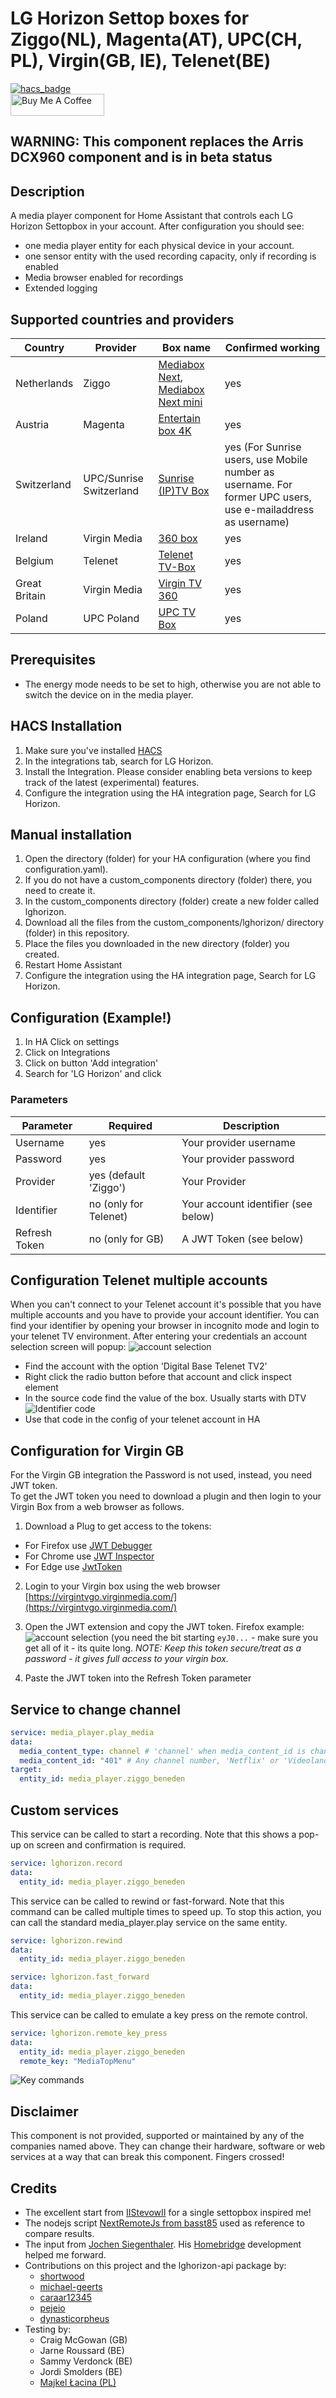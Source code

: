 <!-- # LG Horizon Settop boxes (Ziggo, Telenet, Magenta, UPC, Virgin) -->

# LG Horizon Settop boxes for Ziggo(NL), Magenta(AT), UPC(CH, PL), Virgin(GB, IE), Telenet(BE)

[![hacs_badge](https://img.shields.io/badge/HACS-Default-41BDF5.svg?style=for-the-badge)](https://github.com/hacs/integration)
<br><a href="https://www.buymeacoffee.com/sholofly" target="_blank"><img src="https://cdn.buymeacoffee.com/buttons/default-black.png" width="150px" height="35px" alt="Buy Me A Coffee" style="height: 35px !important;width: 150px !important;" ></a>

## WARNING: This component replaces the Arris DCX960 component and is in beta status

## Description

A media player component for Home Assistant that controls each LG Horizon Settopbox in your account. After configuration you should see:

- one media player entity for each physical device in your account.
- one sensor entity with the used recording capacity, only if recording is enabled
- Media browser enabled for recordings
- Extended logging

## Supported countries and providers

| Country       | Provider                | Box name                                                                                                                                                     | Confirmed working                                                                                           |
| ------------- | ----------------------- | ------------------------------------------------------------------------------------------------------------------------------------------------------------ | ----------------------------------------------------------------------------------------------------------- |
| Netherlands   | Ziggo                   | [Mediabox Next](https://www.ziggo.nl/televisie/mediaboxen/mediabox-next#ziggo-tv), [Mediabox Next mini](https://www.ziggo.nl/televisie/mediaboxen/next-mini) | yes                                                                                                         |
| Austria       | Magenta                 | [Entertain box 4K](https://www.magenta.at/entertain-box)                                                                                                     | yes                                                                                                         |
| Switzerland   | UPC/Sunrise Switzerland | [Sunrise (IP)TV Box](https://www.sunrise.ch/en/internet-tv/tv-comparison/)                                                                                   | yes (For Sunrise users, use Mobile number as username. For former UPC users, use e-mailaddress as username) |
| Ireland       | Virgin Media            | [360 box](https://www.virginmedia.ie/virgintv360support/)                                                                                                    | yes                                                                                                         |
| Belgium       | Telenet                 | [Telenet TV-Box](https://www2.telenet.be/nl/klantenservice/ontdek-de-telenet-tv-box/)                                                                        | yes                                                                                                         |
| Great Britain | Virgin Media            | [Virgin TV 360](https://www.virginmedia.com/shop/tv/virgin-tv-360)                                                                                           | yes                                                                                                         |
| Poland        | UPC Poland              | [UPC TV Box](https://www.upc.pl/telewizja/poznaj/poznaj-nasza-telewizje/dekoder-4k/)                                                                         | yes                                                                                                         |

## Prerequisites

- The energy mode needs to be set to high, otherwise you are not able to switch the device on in the media player.

## HACS Installation

1. Make sure you've installed [HACS](https://hacs.xyz/docs/installation/prerequisites)
2. In the integrations tab, search for LG Horizon.
3. Install the Integration. Please consider enabling beta versions to keep track of the latest (experimental) features.
4. Configure the integration using the HA integration page, Search for LG Horizon.

## Manual installation

1. Open the directory (folder) for your HA configuration (where you find configuration.yaml).
2. If you do not have a custom_components directory (folder) there, you need to create it.
3. In the custom_components directory (folder) create a new folder called lghorizon.
4. Download all the files from the custom_components/lghorizon/ directory (folder) in this repository.
5. Place the files you downloaded in the new directory (folder) you created.
6. Restart Home Assistant
7. Configure the integration using the HA integration page, Search for LG Horizon.

## Configuration (Example!)

1. In HA Click on settings
2. Click on Integrations
3. Click on button 'Add integration'
4. Search for 'LG Horizon' and click

### Parameters

| Parameter     | Required              | Description                         |
| ------------  | --------------------- | ----------------------------------- |
| Username      | yes                   | Your provider username              |
| Password      | yes                   | Your provider password              |
| Provider      | yes (default 'Ziggo') | Your Provider                       |
| Identifier    | no (only for Telenet) | Your account identifier (see below) |
| Refresh Token | no (only for GB)      | A JWT Token (see below)             |

## Configuration Telenet multiple accounts

When you can't connect to your Telenet account it's possible that you have multiple accounts and you have to provide your account identifier.
You can find your identifier by opening your browser in incognito mode and login to your telenet TV environment.
After entering your credentials an account selection screen will popup:
![account selection](/images/Telenet%20DTV.png)

- Find the account with the option 'Digital Base Telenet TV2'
- Right click the radio button before that account and click inspect element
- In the source code find the value of the box. Usually starts with DTV
  ![Identifier code](/images/Telenet%20code.png)
- Use that code in the config of your telenet account in HA

## Configuration for Virgin GB
For the Virgin GB integration the Password is not used, instead, you need JWT token.   
To get the JWT token you need to download a plugin and then login to your Virgin Box from a web browser as follows.

1.  Download a Plug to get access to the tokens:

- For Firefox use [JWT Debugger](https://addons.mozilla.org/en-GB/firefox/addon/jwtio-debugger/)
- For Chrome use [JWT Inspector](https://chromewebstore.google.com/detail/jwt-inspector/jgjihoodklabhdoeffdjofnknfijolgk?hl=en&pli=1)
- For Edge use [JwtToken](https://microsoftedge.microsoft.com/addons/detail/jwttoken/hbppejkakghldbgjeblinppeindhpeoh?hl=en-us)

2. Login to your Virgin box using the web browser 
[https://virgintvgo.virginmedia.com/](https://virgintvgo.virginmedia.com/)

3. Open the JWT extension and copy the JWT token.
Firefox example:
![account selection](/images/GB%20Firefox%20JWT.png)
(you need the bit starting `eyJ0...` - make sure you get all of it - its quite long.
_NOTE: Keep this token secure/treat as a password - it gives full access to your virgin box._

4.  Paste the JWT token into the Refresh Token parameter

## Service to change channel

```yaml
service: media_player.play_media
data:
  media_content_type: channel # 'channel' when media_content_id is channelnumber, 'app' when media_content_id is 'Netflix' or 'Videoland'
  media_content_id: "401" # Any channel number, 'Netflix' or 'Videoland'
target:
  entity_id: media_player.ziggo_beneden
```

## Custom services

This service can be called to start a recording. Note that this shows a pop-up on screen and confirmation is required.

```yaml
service: lghorizon.record
data:
  entity_id: media_player.ziggo_beneden
```

This service can be called to rewind or fast-forward.
Note that this command can be called multiple times to speed up.
To stop this action, you can call the standard media_player.play service on the same entity.

```yaml
service: lghorizon.rewind
data:
  entity_id: media_player.ziggo_beneden

service: lghorizon.fast_forward
data:
  entity_id: media_player.ziggo_beneden
```

This service can be called to emulate a key press on the remote control.

```yaml
service: lghorizon.remote_key_press
data:
  entity_id: media_player.ziggo_beneden
  remote_key: "MediaTopMenu"
```

![Key commands](images/remote.png)

## Disclaimer

This component is not provided, supported or maintained by any of the companies named above. They can change their hardware, software or web services at a way that can break this component. Fingers crossed!

## Credits

- The excellent start from [IIStevowII](https://github.com/IIStevowII/ziggo-mediabox-next) for a single settopbox inspired me!
- The nodejs script [NextRemoteJs from basst85](https://github.com/basst85/NextRemoteJs/) used as reference to compare results.
- The input from [Jochen Siegenthaler](https://github.com/jsiegenthaler/). His [Homebridge](https://github.com/jsiegenthaler/homebridge-eosstb) development helped me forward.
- Contributions on this project and the lghorizon-api package by:
  - [shortwood](https://github.com/shortwood)
  - [michael-geerts](https://github.com/michael-geerts)
  - [caraar12345](https://github.com/caraar12345)
  - [pejeio](https://github.com/pejeio)
  - [dynasticorpheus](https://github.com/dynasticorpheus)
- Testing by:
  - Craig McGowan (GB)
  - Jarne Roussard (BE)
  - Sammy Verdonck (BE)
  - Jordi Smolders (BE)
  - [Majkel Łacina (PL)](https://github.com/lacinamichal)
